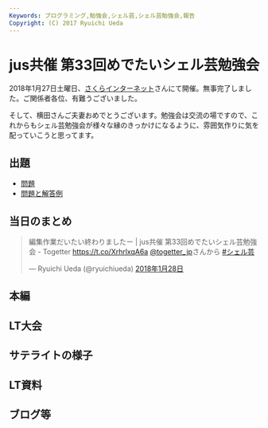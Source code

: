 ```yaml
---
Keywords: プログラミング,勉強会,シェル芸,シェル芸勉強会,報告
Copyright: (C) 2017 Ryuichi Ueda
---
```


# jus共催 第33回めでたいシェル芸勉強会

2018年1月27日土曜日、[さくらインターネット](https://www.sakura.ad.jp/)さんにて開催。無事完了しました。ご関係者各位、有難うございました。

そして、横田さんご夫妻おめでとうございます。勉強会は交流の場ですので、これからもシェル芸勉強会が様々な縁のきっかけになるように、雰囲気作りに気を配っていこうと思ってます。

## 出題

* [問題](/?post=20180127_shellgei_33_q)
* [問題と解答例](/?post=20180127_shellgei_32_a)

## 当日のまとめ

<blockquote class="twitter-tweet" data-lang="ja"><p lang="ja" dir="ltr">編集作業だいたい終わりましたー | jus共催 第33回めでたいシェル芸勉強会 - Togetter <a href="https://t.co/XrhrlxqA6a">https://t.co/XrhrlxqA6a</a> <a href="https://twitter.com/togetter_jp?ref_src=twsrc%5Etfw">@togetter_jp</a>さんから <a href="https://twitter.com/hashtag/%E3%82%B7%E3%82%A7%E3%83%AB%E8%8A%B8?src=hash&amp;ref_src=twsrc%5Etfw">#シェル芸</a></p>&mdash; Ryuichi Ueda (@ryuichiueda) <a href="https://twitter.com/ryuichiueda/status/957490937134854144?ref_src=twsrc%5Etfw">2018年1月28日</a></blockquote>
<script async src="https://platform.twitter.com/widgets.js" charset="utf-8"></script>


## 本編

## LT大会


## サテライトの様子


## LT資料


## ブログ等

